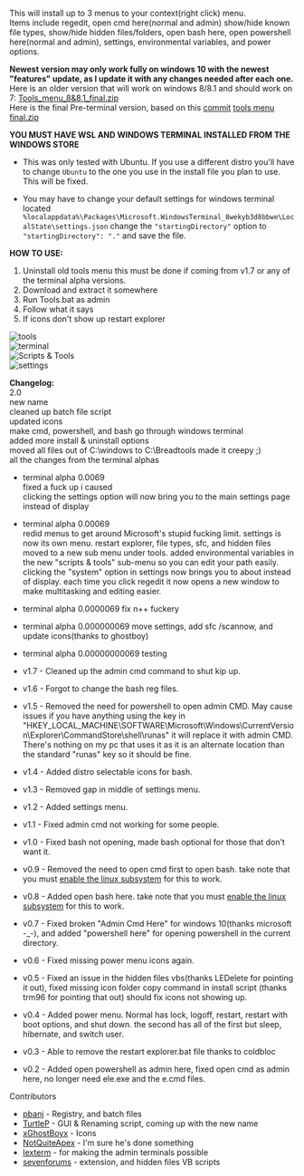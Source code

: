 This will install up to 3 menus to your context(right click) menu.  
Items include regedit, open cmd here(normal and admin) show/hide known file types, show/hide hidden files/folders, open bash here, open powershell here(normal and admin), settings, environmental variables, and power options.


**Newest version may only work fully on windows 10 with the newest "features" update, as I update it with any changes needed after each one.**
Here is an older version that will work on windows 8/8.1 and should work on 7: [Tools_menu_8&8.1_final.zip](https://github.com/pbanj/tools-menu/blob/master/Tools_Menu_8%268.1_final.zip)  
Here is the final Pre-terminal version, based on this [commit](https://github.com/pbanj/tools-menu/commit/465fc305d9d5842e294f1111b449ea1c0d6a9841) [tools menu final.zip](https://github.com/pbanj/tools-menu/blob/master/tools%20menu%20final.zip)  


**YOU MUST HAVE WSL AND WINDOWS TERMINAL INSTALLED FROM THE WINDOWS STORE**
- This was only tested with Ubuntu. If you use a different distro you'll have to change `Ubuntu` to the one you use in the install file you plan to use. This will be fixed.

- You may have to change your default settings for windows terminal located `%localappdata%\Packages\Microsoft.WindowsTerminal_8wekyb3d8bbwe\LocalState\settings.json`
change the `"startingDirectory"` option to `"startingDirectory": "."` and save the file.



**HOW TO USE:**
1. Uninstall old tools menu this must be done if coming from v1.7 or any of the terminal alpha versions.
2. Download and extract it somewhere
3. Run Tools.bat as admin
4. Follow what it says
5. If icons don't show up restart explorer

![tools](https://i.imgur.com/EtEhJ2Q.png)  
![terminal](https://i.imgur.com/icl8EHV.png)  
![Scripts & Tools](https://i.imgur.com/n9shwiJ.png)  
![settings](https://i.imgur.com/1nD93K9.png)  


**Changelog:**  
2.0   
new name  
cleaned up batch file script  
updated icons  
make cmd, powershell, and bash go through windows terminal  
added more install & uninstall options  
moved all files out of C:\windows to C:\Breadtools
made it creepy ;)  
all the changes from the terminal alphas  

- terminal alpha 0.0069  
fixed a fuck up i caused   
clicking the settings option will now bring you to the main settings page instead of display   

- terminal alpha 0.00069   
redid menus to get around Microsoft's stupid fucking limit.
settings is now its own menu.
restart explorer, file types, sfc, and hidden files moved to a new sub menu under tools.
added environmental variables in the new "scripts & tools" sub-menu so you can edit your path easily.
clicking the "system" option in settings now brings you to about instead of display.
each time you click regedit it now opens a new window to make multitasking and editing easier.  

- terminal alpha 0.0000069 fix n++ fuckery
   
- terminal alpha 0.000000069 move settings, add sfc /scannow, and update icons(thanks to ghostboy)  

- terminal alpha 0.00000000069 testing  

- v1.7 - Cleaned up the admin cmd command to shut kip up.

- v1.6 - Forgot to change the bash reg files.

- v1.5 - Removed the need for powershell to open admin CMD. May cause issues if you have anything using the key in "HKEY_LOCAL_MACHINE\SOFTWARE\Microsoft\Windows\CurrentVersion\Explorer\CommandStore\shell\runas" it will replace it with admin CMD. There's nothing on my pc that uses it as it is an alternate location than the standard "runas" key so it should be fine.

- v1.4 - Added distro selectable icons for bash.

- v1.3 - Removed gap in middle of settings menu.

- v1.2 - Added settings menu.

- v1.1 - Fixed admin cmd not working for some people.

- v1.0 - Fixed bash not opening, made bash optional for those that don't want it.

- v0.9 - Removed the need to open cmd first to open bash. take note that you must [enable the linux subsystem](https://msdn.microsoft.com/en-us/commandline/wsl/install_guide) for this to work.

- v0.8 - Added open bash here. take note that you must [enable the linux subsystem](https://msdn.microsoft.com/en-us/commandline/wsl/install_guide) for this to work.

- v0.7 - Fixed broken "Admin Cmd Here" for windows 10(thanks microsoft -_-), and added  "powershell here" for opening powershell in the current directory.

- v0.6 - Fixed missing power menu icons again.

- v0.5 - Fixed an issue in the hidden files vbs(thanks LEDelete for pointing it out), fixed missing icon folder copy command in install script (thanks trm96 for pointing that out) should fix icons not showing up.

- v0.4 - Added power menu. Normal has lock, logoff, restart, restart with boot options, and shut down. the second has all of the first but sleep, hibernate, and switch user.

- v0.3 - Able to remove the restart explorer.bat file thanks to coldbloc

- v0.2 - Added open powershell as admin here, fixed open cmd as admin here, no longer need ele.exe and the e.cmd files.



Contributors  
- [pbanj](https://github.com/pbanj) - Registry, and batch files
- [TurtleP](https://github.com/TurtleP) - GUI & Renaming script, coming up with the new name  
- [xGhostBoyx](https://github.com/xGhostBoyx) - Icons  
- [NotQuiteApex](https://github.com/NotQuiteApex) - I'm sure he's done something  
- [lexterm](https://github.com/lextm/windowsterminal-shell) - for making the admin terminals possible  
- [sevenforums](https://sevenforums.com) - extension, and hidden files VB scripts